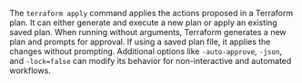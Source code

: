 The `terraform apply` command applies the actions proposed in a Terraform plan. It can either generate and execute a new plan or apply an existing saved plan. When running without arguments, Terraform generates a new plan and prompts for approval. If using a saved plan file, it applies the changes without prompting. Additional options like `-auto-approve`, `-json`, and `-lock=false` can modify its behavior for non-interactive and automated workflows.